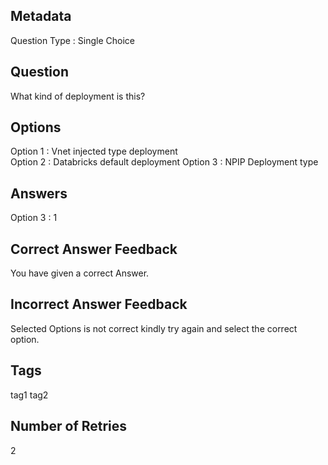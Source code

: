 ## Metadata
Question Type : Single Choice

## Question
What kind of deployment is this?

## Options
Option 1 : Vnet injected type deployment  
Option 2 : Databricks default deployment 
Option 3 : NPIP Deployment type

## Answers
Option 3 : 1

## Correct Answer Feedback
You have given a correct Answer.

## Incorrect Answer Feedback
Selected Options is not correct kindly try again and select the correct option.

## Tags
tag1
tag2

## Number of Retries
2
